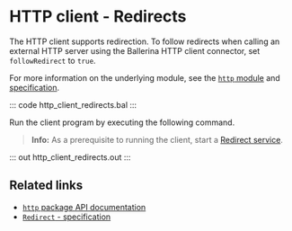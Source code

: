 # HTTP client - Redirects

The HTTP client supports redirection. To follow redirects when calling an external HTTP server using the Ballerina HTTP client connector, set `followRedirect` to `true`.

For more information on the underlying module, see the [`http` module](https://lib.ballerina.io/ballerina/http/latest/) and [specification](https://ballerina.io/spec/http/#2413-redirect).

::: code http_client_redirects.bal :::

Run the client program by executing the following command.

>**Info:** As a prerequisite to running the client, start a [Redirect service](learn/by-example/http-service-redirects/).

::: out http_client_redirects.out :::

## Related links
- [`http` package API documentation](https://lib.ballerina.io/ballerina/http/latest/)
- [`Redirect` - specification](https://ballerina.io/spec/http/#2413-redirect)
